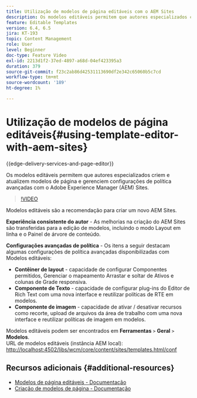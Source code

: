 ```yaml
---
title: Utilização de modelos de página editáveis com o AEM Sites
description: Os modelos editáveis permitem que autores especializados criem e atualizem modelos de página e gerenciem configurações de política avançadas com o AEM Sites.
feature: Editable Templates
version: 6.4, 6.5
jira: KT-193
topic: Content Management
role: User
level: Beginner
doc-type: Feature Video
exl-id: 2213d1f2-37ed-4897-a68d-04ef423395a3
duration: 379
source-git-commit: f23c2ab86d42531113690df2e342c65060b5c7cd
workflow-type: tm+mt
source-wordcount: '189'
ht-degree: 1%

---
```


# Utilização de modelos de página editáveis{#using-template-editor-with-aem-sites}

{{edge-delivery-services-and-page-editor}}

Os modelos editáveis permitem que autores especializados criem e atualizem modelos de página e gerenciem configurações de política avançadas com o Adobe Experience Manager (AEM) Sites.

>[!VIDEO](https://video.tv.adobe.com/v/326784?quality=12&learn=on)

Modelos editáveis são a recomendação para criar um novo AEM Sites.

**Experiência consistente do autor** - As melhorias na criação do AEM Sites são transferidas para a edição de modelos, incluindo o modo Layout em linha e o Painel de árvore de conteúdo.

**Configurações avançadas de política** - Os itens a seguir destacam algumas configurações de política avançadas disponibilizadas com Modelos editáveis:

* **Contêiner de layout** - capacidade de configurar Componentes permitidos, Gerenciar o mapeamento Arrastar e soltar de Ativos e colunas de Grade responsiva.
* **Componente de Texto** - capacidade de configurar plug-ins do Editor de Rich Text com uma nova interface e reutilizar políticas de RTE em modelos.
* **Componente de imagem** - capacidade de ativar / desativar recursos como recorte, upload de arquivos da área de trabalho com uma nova interface e reutilizar políticas de imagem em modelos.

Modelos editáveis podem ser encontrados em **Ferramentas** `>` **Geral** `>` **Modelos**.\
URL de modelos editáveis (instância AEM local): [http://localhost:4502/libs/wcm/core/content/sites/templates.html/conf](http://localhost:4502/libs/wcm/core/content/sites/templates.html/conf)

## Recursos adicionais {#additional-resources}

* [Modelos de página editáveis - Documentação](https://experienceleague.adobe.com/docs/experience-manager-65/developing/platform/templates/page-templates-editable.html?lang=pt-BR)
* [Criação de modelos de página - Documentação](https://experienceleague.adobe.com/docs/experience-manager-65/authoring/siteandpage/templates.html)
